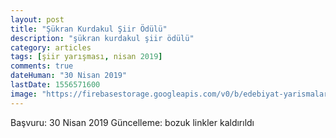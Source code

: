 ```yaml
---
layout: post
title: "Şükran Kurdakul Şiir Ödülü"
description: "şükran kurdakul şiir ödülü"
category: articles
tags: [şiir yarışması, nisan 2019]
comments: true
dateHuman: "30 Nisan 2019"
lastDate: 1556571600
image: "https://firebasestorage.googleapis.com/v0/b/edebiyat-yarismalari.appspot.com/o/sukran.jpg?alt=media&token=b2de3bd9-bfcd-414b-9a58-1d0b02636f5c"
---
```


Başvuru: 30 Nisan 2019
Güncelleme: bozuk linkler kaldırıldı
